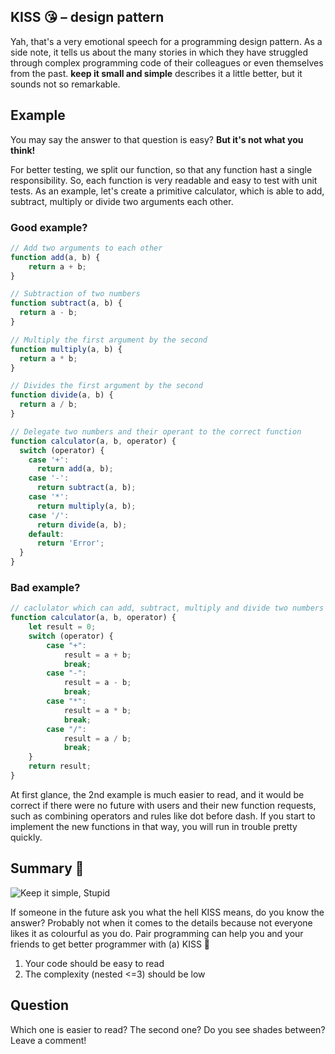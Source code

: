 ## KISS 😘 – design pattern

Yah, that's a very emotional speech for a programming design pattern. As a side note, it tells us about the many stories in which they have struggled through complex programming code of their colleagues or even themselves from the past.
**keep it small and simple** describes it a little better, but it sounds not so remarkable.

## Example

You may say the answer to that question is easy? **But it's not what you think!**

For better testing, we split our function, so that any function hast a single responsibility. So, each function is very readable and easy to test with unit tests. As an example, let's create a primitive calculator, which is able to add, subtract, multiply or divide two arguments each other.

### Good example?

```javascript
// Add two arguments to each other
function add(a, b) {
    return a + b;
}

// Subtraction of two numbers
function subtract(a, b) {
  return a - b;
}

// Multiply the first argument by the second
function multiply(a, b) {
  return a * b;
}

// Divides the first argument by the second
function divide(a, b) {
  return a / b;
}

// Delegate two numbers and their operant to the correct function
function calculator(a, b, operator) {
  switch (operator) {
    case '+':
      return add(a, b);
    case '-':
      return subtract(a, b);
    case '*':
      return multiply(a, b);
    case '/':
      return divide(a, b);
    default:
      return 'Error';
  }
}
```

### Bad example?

```javascript
// caclulator which can add, subtract, multiply and divide two numbers
function calculator(a, b, operator) {
    let result = 0;
    switch (operator) {
        case "+":
            result = a + b;
            break;
        case "-":
            result = a - b;
            break;
        case "*":
            result = a * b;
            break;
        case "/":
            result = a / b;
            break;
    }
    return result;
}
```
At first glance, the 2nd example is much easier to read, and it would be correct if there were no future with users and their new function requests, such as combining operators and rules like dot before dash.
If you start to implement the new functions in that way, you will run in trouble pretty quickly.

## Summary 🌈

![Keep it simple, Stupid](https://i.giphy.com/nC85rvTM2qrbVotTRR.gif)

If someone in the future ask you what the hell KISS means, do you know the answer? Probably not when it comes to the details because not everyone likes it as colourful as you do. Pair programming can help you and your friends to get better programmer with (a) KISS 💋

1. Your code should be easy to read
2. The complexity (nested <=3) should be low

## Question

Which one is easier to read? The second one? Do you see shades between? Leave a comment!